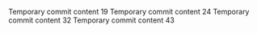 Temporary commit content 19
Temporary commit content 24
Temporary commit content 32
Temporary commit content 43
